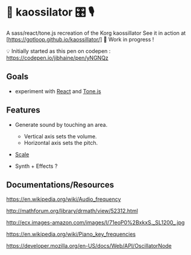 # 🎵 kaossilator 🎛️ 🎙️

A sass/react/tone.js recreation of the Korg kaossillator
See it in action at [https://gotloop.github.io/kaossillator/]
🚧 Work in progress !

💡 Initially started as this pen on codepen : https://codepen.io/jibhaine/pen/yNGNQz

## Goals

* experiment with [React](https://facebook.github.io/react/) and [Tone.js](http://tonejs.org/docs/)

## Features

* Generate sound by touching an area.
  * Vertical axis sets the volume.
  * Horizontal axis sets the pitch.

* [Scale](https://en.wikipedia.org/wiki/Scale_(music))

* Synth + Effects ?

## Documentations/Resources

https://en.wikipedia.org/wiki/Audio_frequency

http://mathforum.org/library/drmath/view/52312.html

http://ecx.images-amazon.com/images/I/71eoP0%2BxkxS._SL1200_.jpg

https://en.wikipedia.org/wiki/Piano_key_frequencies

https://developer.mozilla.org/en-US/docs/Web/API/OscillatorNode